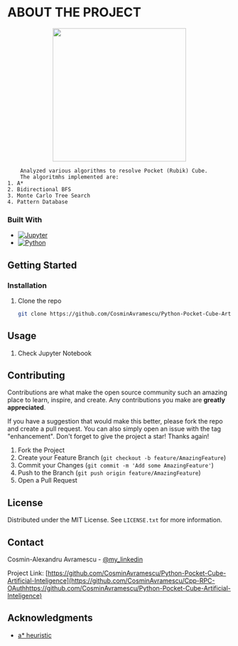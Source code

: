 <!-- ABOUT THE PROJECT -->
# ABOUT THE PROJECT
<div align="center">
  <p align="center">
	<img src="https://i.imgur.com/7ozVwNx.png" width="300" height="300" />
  </p>
</div>

	    Analyzed various algorithms to resolve Pocket (Rubik) Cube.
	    The algoritmhs implemented are:
    1. A*
    2. Bidirectional BFS
    3. Monte Carlo Tree Search
    4. Pattern Database	


### Built With
* [![Jupyter][Jupyter]][Jupyter-url]
* [![Python][Python]][Python-url]


<!-- GETTING STARTED -->
## Getting Started

### Installation

1. Clone the repo
   ```sh
   git clone https://github.com/CosminAvramescu/Python-Pocket-Cube-Artificial-Inteligence.git
   ```


<!-- USAGE EXAMPLES -->
## Usage

1. Check Jupyter Notebook


<!-- CONTRIBUTING -->
## Contributing

Contributions are what make the open source community such an amazing place to learn, inspire, and create. Any contributions you make are **greatly appreciated**.

If you have a suggestion that would make this better, please fork the repo and create a pull request. You can also simply open an issue with the tag "enhancement".
Don't forget to give the project a star! Thanks again!

1. Fork the Project
2. Create your Feature Branch (`git checkout -b feature/AmazingFeature`)
3. Commit your Changes (`git commit -m 'Add some AmazingFeature'`)
4. Push to the Branch (`git push origin feature/AmazingFeature`)
5. Open a Pull Request


<!-- LICENSE -->
## License

Distributed under the MIT License. See `LICENSE.txt` for more information.



<!-- CONTACT -->
## Contact

Cosmin-Alexandru Avramescu - [@my_linkedin](https://www.linkedin.com/in/cosmin-avramescu/)

Project Link: [https://github.com/CosminAvramescu/Python-Pocket-Cube-Artificial-Inteligence](https://github.com/CosminAvramescu/Cpp-RPC-OAuthhttps://github.com/CosminAvramescu/Python-Pocket-Cube-Artificial-Inteligence)

<!-- ACKNOWLEDGMENTS -->
## Acknowledgments

* [a* heuristic](https://stackoverflow.com/questions/60130124/heuristic-function-for-rubiks-cube-in-a-algorithm-artificial-intelligence)



<!-- MARKDOWN LINKS & IMAGES -->
<!-- https://www.markdownguide.org/basic-syntax/#reference-style-links -->
[license-shield]: https://img.shields.io/github/license/othneildrew/Best-README-Template.svg?style=for-the-badge
[license-url]: https://github.com/othneildrew/Best-README-Template/blob/master/LICENSE.txt
[linkedin-shield]: https://img.shields.io/badge/-LinkedIn-black.svg?style=for-the-badge&logo=linkedin&colorB=555
[linkedin-url]: https://linkedin.com/in/othneildrew
[product-screenshot]: images/screenshot.png
[Jupyter]: https://img.shields.io/badge/jupyter-%23FA0F00.svg?style=for-the-badge&logo=jupyter&logoColor=white
[Jupyter-url]: https://docs.jupyter.org/en/latest/
[Python]: https://img.shields.io/badge/python-3670A0?style=for-the-badge&logo=python&logoColor=ffdd54
[Python-url]: https://docs.python.org/3/